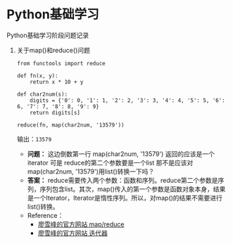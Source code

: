 # Python基础学习
Python基础学习阶段问题记录
1. 关于map()和reduce()问题
	```
	from functools import reduce

	def fn(x, y):
		return x * 10 + y

	def char2num(s):
		digits = {'0': 0, '1': 1, '2': 2, '3': 3, '4': 4, '5': 5, '6': 6, '7': 7, '8': 8, '9': 9}
		return digits[s]

	reduce(fn, map(char2num, '13579'))
	```
    输出：```13579```

    + **问题：** 这边倒数第一行 map(char2num, '13579') 返回的应该是一个 iterator 可是 reduce的第二个参数要是一个list 那不是应该对map(char2num, '13579')用list()转换一下吗？
    + **答案：** reduce需要传入两个参数：函数和序列。reduce第二个参数是序列，序列包含list。其次，map()传入的第一个参数是函数对象本身，结果是一个Iterator，Iterator是惰性序列。所以，对map()的结果不需要进行list()转换。
    + Reference：
    	- [廖雪峰的官方网站 map/reduce](https://www.liaoxuefeng.com/wiki/0014316089557264a6b348958f449949df42a6d3a2e542c000/0014317852443934a86aa5bb5ea47fbbd5f35282b331335000)
    	- [廖雪峰的官方网站 迭代器](https://www.liaoxuefeng.com/wiki/0014316089557264a6b348958f449949df42a6d3a2e542c000/00143178254193589df9c612d2449618ea460e7a672a366000)